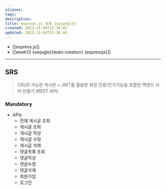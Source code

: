 ```yaml
---
aliases: 
tags: 
description:
title: express.js 과제 {swjungle}
created: 2023-11-04T15:30:02
updated: 2023-11-04T15:38:44
---
```

- [[express.js]]
- [[week13 {swjugle}{team creation} {expressjs}]]
___

## SRS

> CRUD 가능한 게시판 + JWT를 활용한 회원 인증/인가기능을 포함한 백엔드 서버 만들기 (REST API)

### Mandatory

- APIs
	- 전체 게시글 조회
	- 게시글 조회
	- 게시글 작성
	- 게시글 수정
	- 게시글 삭제
	- 댓글목록 조회
	- 댓글작성
	- 댓글수정
	- 댓글삭제
	- 회원가입
	- 로그인
